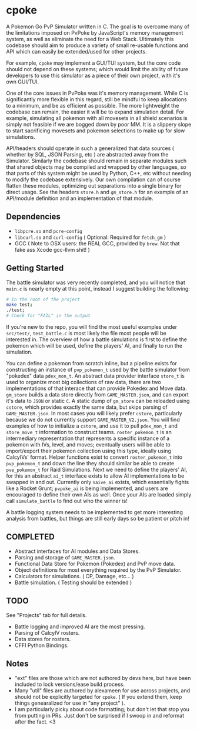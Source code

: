 # cpoke
A Pokemon Go PvP Simulator written in C. The goal is to overcome many of the limitations imposed on PvPoke by JavaScript's memory management system, as well as eliminate the need for a Web Stack. Ultimately this codebase should aim to produce a variety of small re-usable functions and API which can easily be extended/used for other projects.

For example, `cpoke` may implement a GUI/TUI system, but the core code should not depend on these systems; which would limit the ability of future developers to use this simulator as a piece of their own project, with it's own GUI/TUI.


One of the core issues in PvPoke was it's memory management. While C is significantly more flexible in this regard, still be mindful to keep allocations to a minimum, and be as efficient as possible. The more lightweight the codebase can remain, the easier it will be to expand simulation detail. For example, simulating all pokemon with all movesets in all shield scenarios is simply not feasible if we are bogged down by poor MM. It is a slippery slope to start sacrificing movesets and pokemon selections to make up for slow simulations.


API/headers should operate in such a generalized that data sources ( whether by SQL, JSON Parsing, etc ) are abstracted away from the Simulator. Similarly the codebase should remain in separate modules such that shared objects may be compiled and wrapped by other languages, so that parts of this system might be used by Python, C++, etc without needing to modify the codebase extensively. Our own compilation can of course flatten these modules, optimizing out separations into a single binary for direct usage. See the headers `store.h` and `gm_store.h` for an example of an API/module definition and an implementation of that module.

## Dependencies
- `libpcre.so` and `pcre-config`
- `libcurl.so` and `curl-config` ( Optional: Required for `fetch_gm` )
- GCC ( Note to OSX users: the REAL GCC, provided by `brew`. Not that fake ass Xcode gcc-llvm shit! )


## Getting Started
The battle simulator was very recently completed, and you will notice that `main.c` is nearly empty at this point, instead I suggest building the following:

```sh
# In the root of the project
make test;
./test;
# Check for "FAIL" in the output
```


If you're new to the repo, you will find the most useful examples under `src/test/`, `test_battle.c` is most likely the file most people will be interested in.
The overview of how a battle simulations is first to define the pokemon which will be used, define the players' AI, and finally to run the simulation.

You can define a pokemon from scratch inline, but a pipeline exists for constructing an instance of `pvp_pokemon_t` used by the battle simulator from "pokedex" data `pdex_mon_t`. An abstract data provider interface `store_t` is used to organize most big collections of raw data, there are two implementations of that interace that can provide Pokedex and Move data. `gm_store` builds a data store directly from `GAME_MASTER.json`, and can export it's data to `JSON` or static `C`. A static dump of `gm_store` can be reloaded using `cstore`, which provides exactly the same data, but skips parsing of `GAME_MASTER.json`. In most cases you will likely prefer `cstore`, particularly because we do not currently support `GAME_MASTER_V2.json`. You will find examples of how to initialize a `cstore`, and use it to pull `pdex_mon_t` and `store_move_t` information to construct teams. `roster_pokemon_t` is an intermediary representation that represents a specific instance of a pokemon with IVs, level, and moves; eventually users will be able to import/export their pokemon collection using this type, ideally using CalcyIVs' format. Helper functions exist to convert `roster_pokemon_t` into `pvp_pokemon_t` and down the line they should similar be able to create `pve_pokemon_t` for Raid Simulations. Next we need to define the players' AI, for this an abstract `ai_t` interface exists to allow AI implementations to be swapped in and out. Currently only `naive_ai` exists, which essentially fights like a Rocket Grunt; `pvpoke_ai` is being implemented, and users are encouraged to define their own AIs as well. Once your AIs are loaded simply call `simulate_battle` to find out who the winner is!

A battle logging system needs to be implemented to get more interesting analysis from battles, but things are still early days so be patient or pitch in!


## COMPLETED
- Abstract interfaces for AI modules and Data Stores.
- Parsing and storage of `GAME_MASTER.json`.
- Functional Data Store for Pokemon (Pokedex) and PvP move data.
- Object definitions for most everything required by the PvP Simulator.
- Calculators for simulations. ( CP, Damage, etc... )
- Battle simulation. ( Testing should be extended )


## TODO
See "Projects" tab for full details.
- Battle logging and improved AI are the most pressing.
- Parsing of CalcyIV rosters.
- Data stores for rosters.
- CFFI Python Bindings.


## Notes
- "ext" files are those which are not authored by devs here, but have been included to lock versions/ease build process.
- Many "util" files are authored by alexameen for use across projects, and should not be explicitly targeted for `cpoke`. ( If you extend them, keep things genearalized for use in "any project" ).
- I am particularly picky about code formatting; but don't let that stop you from putting in PRs. Just don't be surprised if I swoop in and reformat after the fact. <3
